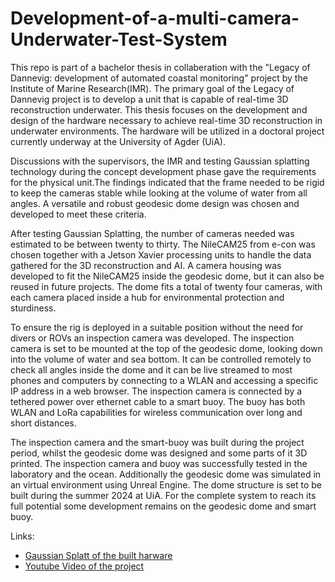# Development-of-a-multi-camera-Underwater-Test-System

This repo is part of a bachelor thesis in collaberation with the "Legacy of Dannevig: development of automated coastal monitoring" project by the Institute of Marine Research(IMR). The primary goal of the Legacy of Dannevig project is to develop a unit that is capable of real-time 3D reconstruction underwater. This thesis focuses on the development and design of the hardware necessary to achieve real-time 3D reconstruction in underwater environments. The hardware will be utilized in a doctoral project currently underway at the University of Agder (UiA).

Discussions with the supervisors, the IMR and testing Gaussian splatting technology during the concept development phase gave the requirements for the physical unit.The findings indicated that the frame needed to be rigid to keep the cameras stable while looking at the volume of water from all angles. A versatile and robust geodesic dome design was chosen and developed to meet these criteria. 

After testing Gaussian Splatting, the number of cameras needed was estimated to be between twenty to thirty. The NileCAM25 from e-con was chosen together with a Jetson Xavier processing units to handle the data gathered for the 3D reconstruction and AI. A camera housing was developed to fit the NileCAM25 inside the geodesic dome, but it can also be reused in future projects. The dome fits a total of twenty four cameras, with each camera placed inside a hub for environmental protection and sturdiness.

To ensure the rig is deployed in a suitable position without the need for divers or ROVs an inspection camera was developed. The inspection camera is set to be mounted at the top of the geodesic dome, looking down into the volume of water and sea bottom. It can be controlled remotely to check all angles inside the dome and it can be live streamed to most phones and computers by connecting to a WLAN and accessing a specific IP address in a web browser. The inspection camera is connected by a tethered power over ethernet cable to a smart buoy. The buoy has both WLAN and LoRa capabilities for wireless communication over long and short distances.

The inspection camera and the smart-buoy was built during the project period, whilst the geodesic dome was designed and some parts of it 3D printed. The inspection camera and buoy was successfully tested in the laboratory and the ocean. Additionally the geodesic dome was simulated in an virtual environment using Unreal Engine. The dome structure is set to be built during the summer 2024 at UiA. For the complete system to reach its full potential some development remains on the geodesic dome and smart buoy. 

Links: 

- [Gaussian Splatt of the built harware](https://poly.cam/capture/2C4342B9-2C42-4000-ADCE-34B9547F4CDA)
- [Youtube Video of the project](URL)

